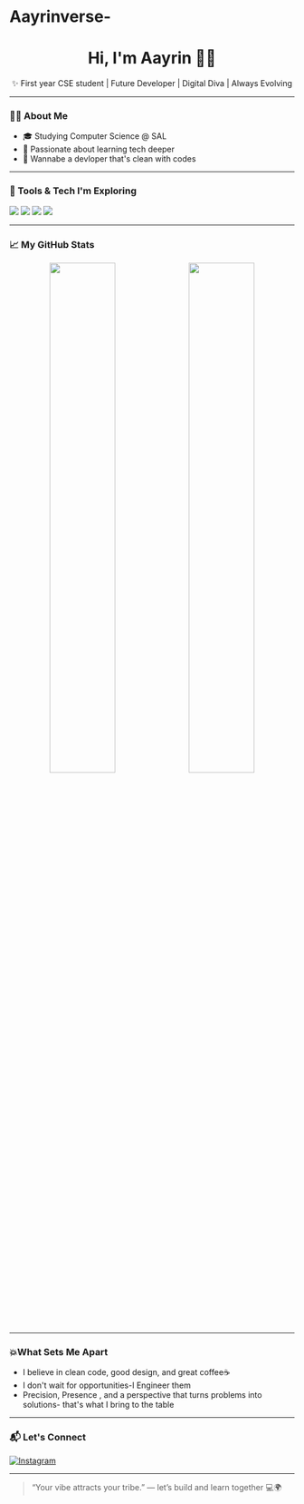 # Aayrinverse-
<h1 align="center">Hi, I'm Aayrin 👋🏻</h1>
<p align="center">
✨ First year CSE student | Future Developer | Digital Diva |  
 Always Evolving 
</p>

---

### 👩‍💻 About Me

- 🎓 Studying Computer Science @ SAL 
- 🎯 Passionate about learning tech deeper
- 📌 Wannabe a devloper that's clean with codes 

---

### 🧰 Tools & Tech I'm Exploring

<p>
  <img src="https://img.shields.io/badge/-Python-3776AB?style=for-the-badge&logo=python&logoColor=white"/>
  <img src="https://img.shields.io/badge/-GitHub-181717?style=for-the-badge&logo=github&logoColor=white"/>
  <img src="https://img.shields.io/badge/-HTML5-E34F26?style=for-the-badge&logo=html5&logoColor=white"/>
  <img src="https://img.shields.io/badge/-CSS3-1572B6?style=for-the-badge&logo=css3&logoColor=white"/>
</p>

---

### 📈 My GitHub Stats

<p align="center">
  <img src="https://github-readme-stats.vercel.app/api?username=Aayrinverse&show_icons=true&theme=radical" width="48%"/>
  <img src="https://github-readme-streak-stats.herokuapp.com?user=Aayrinverse&theme=radical" width="48%"/>
</p>

---

### 💥What Sets Me Apart

- I believe in clean code, good design, and great coffee☕
- I don't wait for opportunities-I Engineer them 
- Precision, Presence , and a perspective that turns problems into solutions- that's what I bring to the table
---

### 📬 Let's Connect

[![Instagram](https://img.shields.io/badge/-Instagram-E4405F?style=flat-square&logo=Instagram&logoColor=white)](https://instagram.com/aayrin.pathan)

---

> “Your vibe attracts your tribe.” — let’s build and learn together 💻🌍
